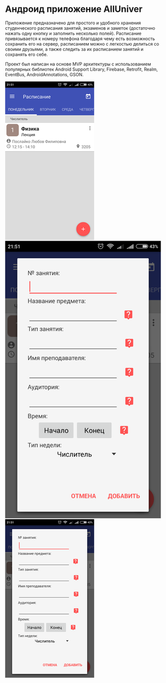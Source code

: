# Андроид приложение AllUniver
Приложение предназначено для простого и удобного хранения студенческого расписания занятий, 
экзаменов и заметок (достаточно нажать одну кнопку и заполнить несколько полей). 
Расписание привязывается к номеру телефона благодаря чему есть возможность сохранить его на сервер, 
расписанием можно с легкостью делиться со своими друзьями, а также следить за их расписанием занятий и сохранять его себе.

Проект был написан на основе MVP архитектуры с использованием популярных библиотек Android Support Library, Firebase, Retrofit,
Realm, EventBus, AndroidAnnotations, GSON.

![Скриншот_1](https://github.com/lepekha/Student_schedule/blob/master/screen_1.png)
![Скриншот_2](https://github.com/lepekha/Student_schedule/blob/master/screen_2.png)
![Скриншот_3](https://github.com/lepekha/Student_schedule/blob/master/screen_3.png)
